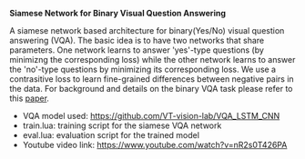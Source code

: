 **Siamese Network for Binary Visual Question Answering**

A siamese network based architecture for binary(Yes/No) visual question answering (VQA). The basic idea is to have two networks that share parameters. One network learns to answer 'yes'-type questions (by minimizng the corresponding loss) while the other network learns to answer the 'no'-type questions by minimizing its corresponding loss. We use a contrasitive loss to learn fine-grained differences between negative pairs in the data.
For background and details on the binary VQA task please refer to this [paper](https://arxiv.org/abs/1511.05099).

- VQA model used: https://github.com/VT-vision-lab/VQA_LSTM_CNN
- train.lua:  training script for the siamese VQA network
- eval.lua: evaluation script for the trained model
- Youtube video link: https://www.youtube.com/watch?v=nR2s0T426PA


